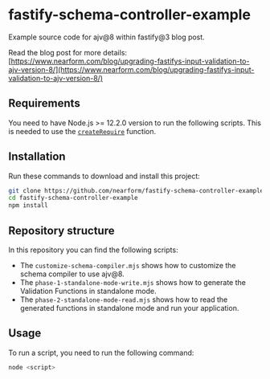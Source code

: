 # fastify-schema-controller-example
Example source code for ajv@8 within fastify@3 blog post.

Read the blog post for more details: [https://www.nearform.com/blog/upgrading-fastifys-input-validation-to-ajv-version-8/](https://www.nearform.com/blog/upgrading-fastifys-input-validation-to-ajv-version-8/)

## Requirements

You need to have Node.js >= 12.2.0 version to run the following scripts.
This is needed to use the [`createRequire`](https://nodejs.org/dist/latest-v16.x/docs/api/module.html#module_module_createrequire_filename) function.


## Installation

Run these commands to download and install this project:

```sh
git clone https://github.com/nearform/fastify-schema-controller-example.git
cd fastify-schema-controller-example
npm install
```


## Repository structure

In this repository you can find the following scripts:

- The `customize-schema-compiler.mjs` shows how to customize the schema compiler to use ajv@8.
- The `phase-1-standalone-mode-write.mjs` shows how to generate the Validation Functions in standalone mode.
- The `phase-2-standalone-mode-read.mjs` shows how to read the generated functions in standalone mode and run your application.


## Usage

To run a script, you need to run the following command:

```sh
node <script>
```
